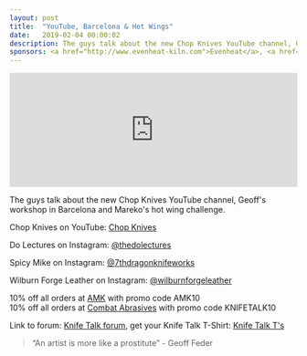 ```yaml
---
layout: post
title:  "YouTube, Barcelona & Hot Wings"
date:   2019-02-04 00:00:02
description: The guys talk about the new Chop Knives YouTube channel, Geoff's workshop in Barcelona and Mareko's hot wing challenge. 
sponsors: <a href="http://www.evenheat-kiln.com">Evenheat</a>, <a href="http://www.amktactical.com">AMK</a>, and <a href="http://www.combatabrasives.com">Combat Abrasives</a>.
---
```


<iframe frameborder='0' height='200px' scrolling='no' seamless src='https://embed.simplecast.com/579770f8?color=f5f5f5' width='100%'></iframe>

The guys talk about the new Chop Knives YouTube channel, Geoff's workshop in Barcelona and Mareko's hot wing challenge. 

Chop Knives on YouTube: <a href="https://www.youtube.com/channel/UCYMvtnU9K7Y8kEkUoIbfGKQ?view_as=subscriber"> Chop Knives</a>  

Do Lectures on Instagram: <a href="https://www.instagram.com/thedolectures"> @thedolectures</a>  

Spicy Mike on Instagram: <a href="https://www.instagram.com/7thdragonknifeworks"> @7thdragonknifeworks</a>  

Wilburn Forge Leather on Instagram: <a href="https://www.instagram.com/wilburnforgeleather"> @wilburnforgeleather</a>  

10% off all orders at <a href="http://www.amktactical.com">AMK</a> with promo code AMK10  
10% off all orders at  <a href="http://www.combatabrasives.com">Combat Abrasives</a> with promo code KNIFETALK10 

   
  

Link to forum: <a href="http://forum.knifetalk.net">Knife Talk forum</a>, get your Knife Talk T-Shirt: <a href="https://www.chopknives.com/collections/t-shirts/products/knife-talk-t-shirt">Knife Talk T's</a> 




 


<blockquote class="largeQuote">“An artist is more like a prostitute” - Geoff Feder </blockquote>



